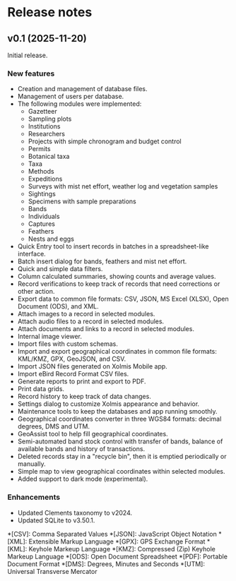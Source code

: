 # Release notes

## v0.1 (2025-11-20)

Initial release.

### New features

- Creation and management of database files.
- Management of users per database.
- The following modules were implemented:
    - Gazetteer
    - Sampling plots
    - Institutions
    - Researchers
    - Projects with simple chronogram and budget control
    - Permits
    - Botanical taxa
    - Taxa
    - Methods
    - Expeditions
    - Surveys with mist net effort, weather log and vegetation samples
    - Sightings
    - Specimens with sample preparations
    - Bands
    - Individuals
    - Captures
    - Feathers
    - Nests and eggs
- Quick Entry tool to insert records in batches in a spreadsheet-like interface.
- Batch insert dialog for bands, feathers and mist net effort.
- Quick and simple data filters.
- Column calculated summaries, showing counts and average values.
- Record verifications to keep track of records that need corrections or other action.
- Export data to common file formats: CSV, JSON, MS Excel (XLSX), Open Document (ODS), and XML.
- Attach images to a record in selected modules.
- Attach audio files to a record in selected modules.
- Attach documents and links to a record in selected modules.
- Internal image viewer.
- Import files with custom schemas.
- Import and export geographical coordinates in common file formats: KML/KMZ, GPX, GeoJSON, and CSV.
- Import JSON files generated on Xolmis Mobile app.
- Import eBird Record Format CSV files.
- Generate reports to print and export to PDF.
- Print data grids.
- Record history to keep track of data changes.
- Settings dialog to customize Xolmis appearance and behavior.
- Maintenance tools to keep the databases and app running smoothly.
- Geographical coordinates converter in three WGS84 formats: decimal degrees, DMS and UTM.
- GeoAssist tool to help fill geographical coordinates.
- Semi-automated band stock control with transfer of bands, balance of available bands and history of transactions.
- Deleted records stay in a "recycle bin", then it is emptied periodically or manually.
- Simple map to view geographical coordinates within selected modules.
- Added support to dark mode (experimental).

### Enhancements

- Updated Clements taxonomy to v2024.
- Updated SQLite to v3.50.1.

*[CSV]: Comma Separated Values
*[JSON]: JavaScript Object Notation
*[XML]: Extensible Markup Language
*[GPX]: GPS Exchange Format
*[KML]: Keyhole Markeup Language
*[KMZ]: Compressed (Zip) Keyhole Markeup Language
*[ODS]: Open Document Spreadsheet
*[PDF]: Portable Document Format
*[DMS]: Degrees, Minutes and Seconds
*[UTM]: Universal Transverse Mercator
